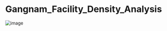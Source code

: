 # Gangnam_Facility_Density_Analysis
![image](https://github.com/leeminjigit/Gangnam_Facility_Density_Analysis/assets/135116165/1af6e9b2-d7d5-446f-b6c2-3f3b650cf5dd)
